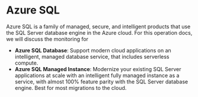 # Azure SQL

Azure SQL is a family of managed, secure, and intelligent products that use the SQL Server database engine in the Azure cloud. For this operation docs, we will discuss the monitoring for 

- **Azure SQL Database**: Support modern cloud applications on an intelligent, managed database service, that includes serverless compute.
- **Azure SQL Managed Instance**: Modernize your existing SQL Server applications at scale with an intelligent fully managed instance as a service, with almost 100% feature parity with the SQL Server database engine. Best for most migrations to the cloud.



